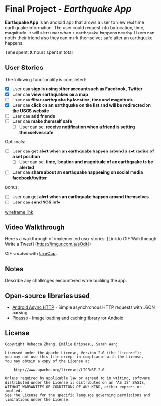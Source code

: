 # Final Project - *Earthquake App*

**Earthquake App** is an android app that allows a user to view real time earthquake information. The user could request info by location, time, magnitude. It will alert user when a earthquake happens nearby.
Users can notify their friend also they can mark themselves safe after an earthquake happens.

Time spent: **X** hours spent in total

## User Stories

The following functionality is completed:

* [x] User can **sign in using other account such as Facebook, Twitter**
* [X] User can **view earthquakes on a map**
* [ ] User can **filter earthquake by location, time and magnitude**
* [X] User can **click on an earthquake on the list and will be redirected on the USGS website**
* [ ] User can **add friends**
* [ ] User can **make themself safe**
  * [ ] User can set **receive notification when a friend is setting themselves safe**
  
Optionals:
* [ ] User can get **alert when an earthquake happen around a set radius of a set position**
  * [ ] User can set **time, location and magnitude of an earthquake to be alerted**
* [ ] User can **share about an earthquake happening on social media facebook/twitter**

Bonus:
* [ ] User can get **alert when an earthquake happen around themselves**
* [ ] User can **send SOS info**

[wireframe link](https://www.fluidui.com/editor/live/)

## Video Walkthrough

Here's a walkthrough of implemented user stories:
[Link to GIF Walkthrough Write a Tweet] (https://imgur.com/a/sOdtJ)

GIF created with [LiceCap](http://www.cockos.com/licecap/).

## Notes

Describe any challenges encountered while building the app.

## Open-source libraries used

- [Android Async HTTP](https://github.com/loopj/android-async-http) - Simple asynchronous HTTP requests with JSON parsing
- [Picasso](http://square.github.io/picasso/) - Image loading and caching library for Android

## License

    Copyright Rebecca Zhang, Emilie Brisseau, Sarah Wang

    Licensed under the Apache License, Version 2.0 (the "License");
    you may not use this file except in compliance with the License.
    You may obtain a copy of the License at

        http://www.apache.org/licenses/LICENSE-2.0

    Unless required by applicable law or agreed to in writing, software
    distributed under the License is distributed on an "AS IS" BASIS,
    WITHOUT WARRANTIES OR CONDITIONS OF ANY KIND, either express or implied.
    See the License for the specific language governing permissions and
    limitations under the License.
